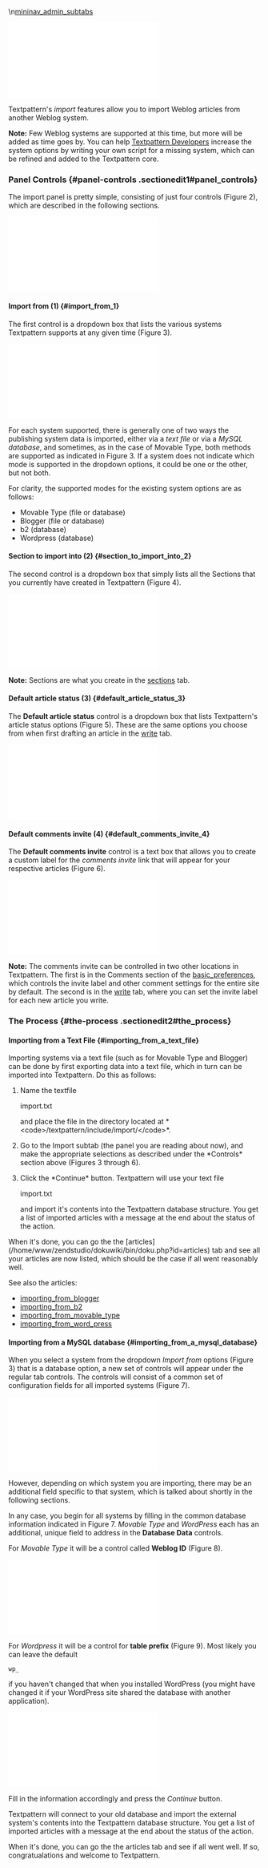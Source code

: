 \\n[mininav\_admin\_subtabs](/home/www/zendstudio/dokuwiki/bin/lib/exe/fetch.php?id=&media=mininav_admin_subtabs)

[![](/home/www/zendstudio/dokuwiki/bin/lib/exe/fetch.php?media=file:admin-import-tab.png)](/home/www/zendstudio/dokuwiki/bin/lib/exe/detail.php?id=&media=file:admin-import-tab.png)

Textpattern's *import* features allow you to import Weblog articles from
another Weblog system.

**Note:** Few Weblog systems are supported at this time, but more will
be added as time goes by. You can help [Textpattern
Developers](http://team.textpattern.com) increase the system options by
writing your own script for a missing system, which can be refined and
added to the Textpattern core.

### Panel Controls {#panel-controls .sectionedit1#panel_controls}

The import panel is pretty simple, consisting of just four controls
(Figure 2), which are described in the following sections.

[![](/home/www/zendstudio/dokuwiki/bin/lib/exe/fetch.php?media=file:tab_admin_import_fig02-controls.png)](/home/www/zendstudio/dokuwiki/bin/lib/exe/detail.php?id=&media=file:tab_admin_import_fig02-controls.png)

#### Import from (1) {#import_from_1}

The first control is a dropdown box that lists the various systems
Textpattern supports at any given time (Figure 3).

[![](/home/www/zendstudio/dokuwiki/bin/lib/exe/fetch.php?media=file:tab_admin_import_fig03-impfrom.png)](/home/www/zendstudio/dokuwiki/bin/lib/exe/detail.php?id=&media=file:tab_admin_import_fig03-impfrom.png)

For each system supported, there is generally one of two ways the
publishing system data is imported, either via a *text file* or via a
*MySQL database*, and sometimes, as in the case of Movable Type, both
methods are supported as indicated in Figure 3. If a system does not
indicate which mode is supported in the dropdown options, it could be
one or the other, but not both.

For clarity, the supported modes for the existing system options are as
follows:

-   Movable Type (file or database)
-   Blogger (file or database)
-   b2 (database)
-   Wordpress (database)

#### Section to import into (2) {#section_to_import_into_2}

The second control is a dropdown box that simply lists all the Sections
that you currently have created in Textpattern (Figure 4).

[![](/home/www/zendstudio/dokuwiki/bin/lib/exe/fetch.php?media=file:tab_admin_import_fig04-sections.png)](/home/www/zendstudio/dokuwiki/bin/lib/exe/detail.php?id=&media=file:tab_admin_import_fig04-sections.png)

**Note:** Sections are what you create in the
[sections](/home/www/zendstudio/dokuwiki/bin/doku.php?id=sections) tab.

#### Default article status (3) {#default_article_status_3}

The **Default article status** control is a dropdown box that lists
Textpattern's article status options (Figure 5). These are the same
options you choose from when first drafting an article in the
[write](/home/www/zendstudio/dokuwiki/bin/doku.php?id=write) tab.

[![](/home/www/zendstudio/dokuwiki/bin/lib/exe/fetch.php?media=file:tab_admin_import_fig05-status.png)](/home/www/zendstudio/dokuwiki/bin/lib/exe/detail.php?id=&media=file:tab_admin_import_fig05-status.png)

#### Default comments invite (4) {#default_comments_invite_4}

The **Default comments invite** control is a text box that allows you to
create a custom label for the *comments invite* link that will appear
for your respective articles (Figure 6).

[![](/home/www/zendstudio/dokuwiki/bin/lib/exe/fetch.php?media=file:tab_admin_import_fig06-invite.png)](/home/www/zendstudio/dokuwiki/bin/lib/exe/detail.php?id=&media=file:tab_admin_import_fig06-invite.png)

**Note:** The comments invite can be controlled in two other locations
in Textpattern. The first is in the Comments section of the
[basic\_preferences](/home/www/zendstudio/dokuwiki/bin/doku.php?id=basic_preferences),
which controls the invite label and other comment settings for the
entire site by default. The second is in the
[write](/home/www/zendstudio/dokuwiki/bin/doku.php?id=write) tab, where
you can set the invite label for each new article you write.

### The Process {#the-process .sectionedit2#the_process}

#### Importing from a Text File {#importing_from_a_text_file}

Importing systems via a text file (such as for Movable Type and Blogger)
can be done by first exporting data into a text file, which in turn can
be imported into Textpattern. Do this as follows:

<ol>
<li>
<p>
Name the textfile

</p>
    import.txt

<p>
and place the file in the directory located at
*&lt;code&gt;/textpattern/include/import/&lt;/code&gt;*.

</p>
</li>
<li>
Go to the Import subtab (the panel you are reading about now), and make
the appropriate selections as described under the *Controls* section
above (Figures 3 through 6).

</li>
<li>
<p>
Click the *Continue* button. Textpattern will use your text file

</p>
    import.txt

<p>
and import it's contents into the Textpattern database structure. You
get a list of imported articles with a message at the end about the
status of the action.

</p>
</li>
</ol>
When it's done, you can go the the
[articles](/home/www/zendstudio/dokuwiki/bin/doku.php?id=articles) tab
and see all your articles are now listed, which should be the case if
all went reasonably well.

See also the articles:

-   [importing\_from\_blogger](/home/www/zendstudio/dokuwiki/bin/doku.php?id=importing_from_blogger)
-   [importing\_from\_b2](/home/www/zendstudio/dokuwiki/bin/doku.php?id=importing_from_b2)
-   [importing\_from\_movable\_type](/home/www/zendstudio/dokuwiki/bin/doku.php?id=importing_from_movable_type)
-   [importing\_from\_word\_press](/home/www/zendstudio/dokuwiki/bin/doku.php?id=importing_from_word_press)

#### Importing from a MySQL database {#importing_from_a_mysql_database}

When you select a system from the dropdown *Import from* options (Figure
3) that is a database option, a new set of controls will appear under
the regular tab controls. The controls will consist of a common set of
configuration fields for all imported systems (Figure 7).

[![](/home/www/zendstudio/dokuwiki/bin/lib/exe/fetch.php?media=file:tab_admin_import_fig07-dbdetails.png)](/home/www/zendstudio/dokuwiki/bin/lib/exe/detail.php?id=&media=file:tab_admin_import_fig07-dbdetails.png)

However, depending on which system you are importing, there may be an
additional field specific to that system, which is talked about shortly
in the following sections.

In any case, you begin for all systems by filling in the common database
information indicated in Figure 7. *Movable Type* and *WordPress* each
has an additional, unique field to address in the **Database Data**
controls.

For *Movable Type* it will be a control called **Weblog ID** (Figure 8).

[![](/home/www/zendstudio/dokuwiki/bin/lib/exe/fetch.php?media=file:tab_admin_import_fig08-mtfield.gif)](/home/www/zendstudio/dokuwiki/bin/lib/exe/detail.php?id=&media=file:tab_admin_import_fig08-mtfield.gif)

For *Wordpress* it will be a control for **table prefix** (Figure 9).
Most likely you can leave the default

    wp_

if you haven't changed that when you installed WordPress (you might have
changed it if your WordPress site shared the database with another
application).

[![](/home/www/zendstudio/dokuwiki/bin/lib/exe/fetch.php?media=file:tab_admin_import_fig09-wpfield.gif)](/home/www/zendstudio/dokuwiki/bin/lib/exe/detail.php?id=&media=file:tab_admin_import_fig09-wpfield.gif)

Fill in the information accordingly and press the *Continue* button.

Textpattern will connect to your old database and import the external
system's contents into the Textpattern database structure. You get a
list of imported articles with a message at the end about the status of
the action.

When it's done, you can go the the articles tab and see if all went
well. If so, congratualations and welcome to Textpattern.
